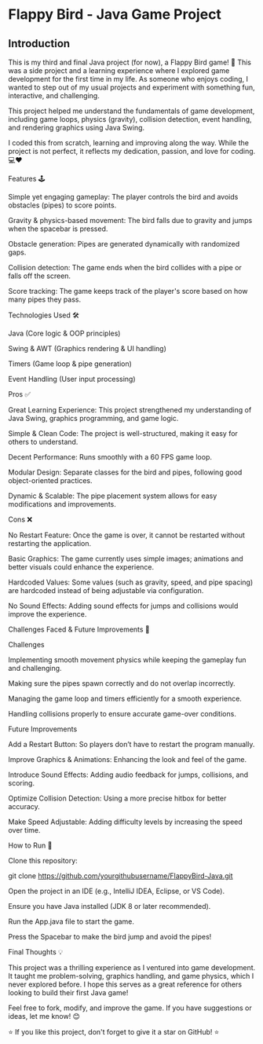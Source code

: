 # Flappy Bird - Java Game Project

## Introduction

This is my third and final Java project (for now), a Flappy Bird game! 🚀 This was a side project and a learning experience where I explored game development for the first time in my life. As someone who enjoys coding, I wanted to step out of my usual projects and experiment with something fun, interactive, and challenging.

This project helped me understand the fundamentals of game development, including game loops, physics (gravity), collision detection, event handling, and rendering graphics using Java Swing.

I coded this from scratch, learning and improving along the way. While the project is not perfect, it reflects my dedication, passion, and love for coding. 💻❤️

Features 🕹️

Simple yet engaging gameplay: The player controls the bird and avoids obstacles (pipes) to score points.

Gravity & physics-based movement: The bird falls due to gravity and jumps when the spacebar is pressed.

Obstacle generation: Pipes are generated dynamically with randomized gaps.

Collision detection: The game ends when the bird collides with a pipe or falls off the screen.

Score tracking: The game keeps track of the player's score based on how many pipes they pass.

Technologies Used 🛠️

Java (Core logic & OOP principles)

Swing & AWT (Graphics rendering & UI handling)

Timers (Game loop & pipe generation)

Event Handling (User input processing)

Pros ✅

Great Learning Experience: This project strengthened my understanding of Java Swing, graphics programming, and game logic.

Simple & Clean Code: The project is well-structured, making it easy for others to understand.

Decent Performance: Runs smoothly with a 60 FPS game loop.

Modular Design: Separate classes for the bird and pipes, following good object-oriented practices.

Dynamic & Scalable: The pipe placement system allows for easy modifications and improvements.

Cons ❌

No Restart Feature: Once the game is over, it cannot be restarted without restarting the application.

Basic Graphics: The game currently uses simple images; animations and better visuals could enhance the experience.

Hardcoded Values: Some values (such as gravity, speed, and pipe spacing) are hardcoded instead of being adjustable via configuration.

No Sound Effects: Adding sound effects for jumps and collisions would improve the experience.

Challenges Faced & Future Improvements 🔧

Challenges

Implementing smooth movement physics while keeping the gameplay fun and challenging.

Making sure the pipes spawn correctly and do not overlap incorrectly.

Managing the game loop and timers efficiently for a smooth experience.

Handling collisions properly to ensure accurate game-over conditions.

Future Improvements

Add a Restart Button: So players don’t have to restart the program manually.

Improve Graphics & Animations: Enhancing the look and feel of the game.

Introduce Sound Effects: Adding audio feedback for jumps, collisions, and scoring.

Optimize Collision Detection: Using a more precise hitbox for better accuracy.

Make Speed Adjustable: Adding difficulty levels by increasing the speed over time.

How to Run 🚀

Clone this repository:

git clone https://github.com/yourgithubusername/FlappyBird-Java.git

Open the project in an IDE (e.g., IntelliJ IDEA, Eclipse, or VS Code).

Ensure you have Java installed (JDK 8 or later recommended).

Run the App.java file to start the game.

Press the Spacebar to make the bird jump and avoid the pipes!

Final Thoughts 💡

This project was a thrilling experience as I ventured into game development. It taught me problem-solving, graphics handling, and game physics, which I never explored before. I hope this serves as a great reference for others looking to build their first Java game!

Feel free to fork, modify, and improve the game. If you have suggestions or ideas, let me know! 😊

⭐ If you like this project, don't forget to give it a star on GitHub! ⭐
